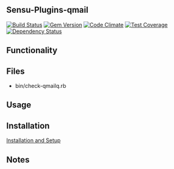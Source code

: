 ## Sensu-Plugins-qmail

[ ![Build Status](https://travis-ci.org/sensu-plugins/sensu-plugins-qmail.svg?branch=master)](https://travis-ci.org/sensu-plugins/sensu-plugins-qmail)
[![Gem Version](https://badge.fury.io/rb/sensu-plugins-qmail.svg)](http://badge.fury.io/rb/sensu-plugins-qmail)
[![Code Climate](https://codeclimate.com/github/sensu-plugins/sensu-plugins-qmail/badges/gpa.svg)](https://codeclimate.com/github/sensu-plugins/sensu-plugins-qmail)
[![Test Coverage](https://codeclimate.com/github/sensu-plugins/sensu-plugins-qmail/badges/coverage.svg)](https://codeclimate.com/github/sensu-plugins/sensu-plugins-qmail)
[![Dependency Status](https://gemnasium.com/sensu-plugins/sensu-plugins-qmail.svg)](https://gemnasium.com/sensu-plugins/sensu-plugins-qmail)

## Functionality

## Files
 * bin/check-qmailq.rb

## Usage

## Installation

[Installation and Setup](http://sensu-plugins.io/docs/installation_instructions.html)

## Notes
